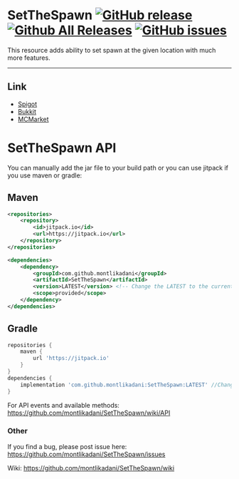 # SetTheSpawn [![GitHub release](https://img.shields.io/github/release/montlikadani/SetTheSpawn.svg)](https://github.com/montlikadani/SetTheSpawn/releases) [![Github All Releases](https://img.shields.io/github/downloads/montlikadani/SetTheSpawn/total.svg)](https://github.com/montlikadani/SetTheSpawn/releases) [![GitHub issues](https://img.shields.io/github/issues/montlikadani/SetTheSpawn.svg)](https://github.com/montlikadani/SetTheSpawn/issues)

This resource adds ability to set spawn at the given location with much more features.
***

## Link
* [Spigot](https://www.spigotmc.org/resources/48992/)
* [Bukkit](https://dev.bukkit.org/projects/setthespawn)
* [MCMarket](https://www.mc-market.org/resources/5799/)

# SetTheSpawn API
You can manually add the jar file to your build path or you can use jitpack if you use maven or gradle:
## Maven
```xml
<repositories>
    <repository>
        <id>jitpack.io</id>
        <url>https://jitpack.io</url>
    </repository>
</repositories>

<dependencies>
    <dependency>
        <groupId>com.github.montlikadani</groupId>
        <artifactId>SetTheSpawn</artifactId>
        <version>LATEST</version> <!-- Change the LATEST to the current version of plugin -->
        <scope>provided</scope>
    </dependency>
</dependencies>
```
## Gradle
```gradle
repositories {
    maven { 
        url 'https://jitpack.io' 
    }
}
dependencies {
    implementation 'com.github.montlikadani:SetTheSpawn:LATEST' //Change the LATEST to the current version of plugin
}
```

For API events and available methods: https://github.com/montlikadani/SetTheSpawn/wiki/API

### Other
If you find a bug, please post issue here: https://github.com/montlikadani/SetTheSpawn/issues

Wiki: https://github.com/montlikadani/SetTheSpawn/wiki
